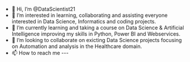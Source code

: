 - 👋 Hi, I’m @DataScientist21
- 👀 I’m interested in learning, collaborating and assisting everyone interested in Data Science, Informatics and coding projects.
- 🌱 I’m currently learning and taking a course on Data Science & Artificial Intelligence improving my skills in Python, Power BI and Webservices.
- 💞️ I’m looking to collaborate on exicting Data Science projects focusing on Automation and analysis in the Healthcare domain.
- 📫 How to reach me ---

<!---
DataScientist21/DataScientist21 is a ✨ special ✨ repository because its `README.md` (this file) appears on your GitHub profile.
You can click the Preview link to take a look at your changes.
--->
